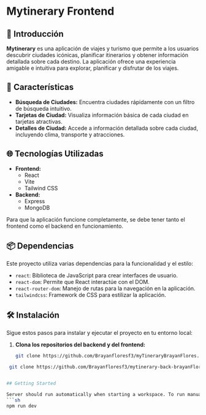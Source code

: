 # Mytinerary Frontend

## 🚀 Introducción

**Mytinerary** es una aplicación de viajes y turismo que permite a los usuarios descubrir ciudades icónicas, planificar itinerarios y obtener información detallada sobre cada destino. La aplicación ofrece una experiencia amigable e intuitiva para explorar, planificar y disfrutar de los viajes.

## 📸 Características

- **Búsqueda de Ciudades:** Encuentra ciudades rápidamente con un filtro de búsqueda intuitivo.
- **Tarjetas de Ciudad:** Visualiza información básica de cada ciudad en tarjetas atractivas.
- **Detalles de Ciudad:** Accede a información detallada sobre cada ciudad, incluyendo clima, transporte y atracciones.

## 🌐 Tecnologías Utilizadas

- **Frontend:**
  - React
  - Vite
  - Tailwind CSS
- **Backend:**
  - Express
  - MongoDB

Para que la aplicación funcione completamente, se debe tener tanto el frontend como el backend en funcionamiento.

## 📦 Dependencias

Este proyecto utiliza varias dependencias para la funcionalidad y el estilo:

- `react`: Biblioteca de JavaScript para crear interfaces de usuario.
- `react-dom`: Permite que React interactúe con el DOM.
- `react-router-dom`: Manejo de rutas para la navegación en la aplicación.
- `tailwindcss`: Framework de CSS para estilizar la aplicación.

## 🛠️ Instalación

Sigue estos pasos para instalar y ejecutar el proyecto en tu entorno local:

1. **Clona los repositorios del backend y del frontend:**

   ```bash
   git clone https://github.com/Brayanfloresf3/myTineraryBrayanFlores.git

  ```bash
   git clone https://github.com/Brayanfloresf3/mytinerary-back-brayanFlores.git


## Getting Started

Server should run automatically when starting a workspace. To run manually, run:
```sh
npm run dev
```
